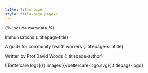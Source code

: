 ```yaml
---
title: Title page
style: title-page page-1
---
```


{% include metadata %}

Immunisations
{:.titlepage-title}

A guide for community health workers
{:.titlepage-subtitle}

Written by Prof David Woods
{:.titlepage-author}

![Bettercare logo]({{ images }}/bettercare-logo.svg){:.titlepage-logo}
